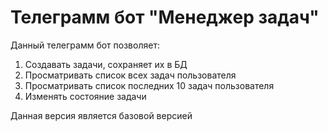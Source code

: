 # Телеграмм бот "Менеджер задач"

Данный телеграмм бот позволяет:
1. Создавать задачи, сохраняет их в БД
2. Просматривать список всех задач пользователя
3. Просматривать список последних 10 задач пользователя
4. Изменять состояние задачи

Данная версия является базовой версией